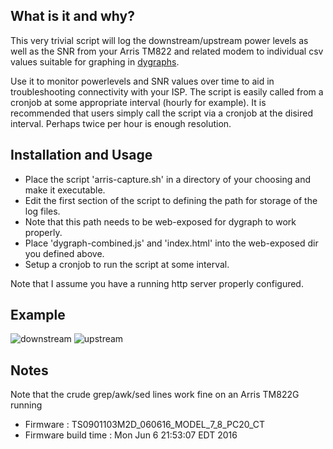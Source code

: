 ## What is it and why?
This very trivial script will log the downstream/upstream power levels as well as the SNR from your Arris TM822 and related modem to individual csv values suitable for graphing in [dygraphs](http://github.com/danvk/dygraphs).

Use it to monitor powerlevels and SNR values over time to aid in troubleshooting connectivity with your ISP. The script is easily called from a cronjob at some appropriate interval (hourly for example). It is recommended that users simply call the script via a cronjob at the disired interval. Perhaps twice per hour is enough resolution.

## Installation and Usage
* Place the script 'arris-capture.sh' in a directory of your choosing and make it executable.
* Edit the first section of the script to defining the path for storage of the log files.
* Note that this path needs to be web-exposed for dygraph to work properly.
* Place 'dygraph-combined.js' and 'index.html' into the web-exposed dir you defined above.
* Setup a cronjob to run the script at some interval.

Note that I assume you have a running http server properly configured.

## Example
![downstream](http://s19.postimg.org/ipxbyyr8z/downstream.png)
![upstream](http://s19.postimg.org/7euoalkdv/upstream.png)

## Notes
Note that the crude grep/awk/sed lines work fine on an Arris TM822G running
* Firmware            : TS0901103M2D_060616_MODEL_7_8_PC20_CT
* Firmware build time : Mon Jun 6 21:53:07 EDT 2016
